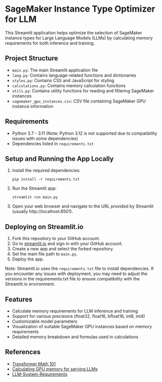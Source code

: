# SageMaker Instance Type Optimizer for LLM

This Streamlit application helps optimize the selection of SageMaker instance types for Large Language Models (LLMs) by calculating memory requirements for both inference and training.

## Project Structure

- `main.py`: The main Streamlit application file
- `lang.py`: Contains language-related functions and dictionaries
- `styles.py`: Contains CSS and JavaScript for styling
- `calculations.py`: Contains memory calculation functions
- `utils.py`: Contains utility functions for reading and filtering SageMaker instances
- `sagemaker_gpu_instances.csv`: CSV file containing SageMaker GPU instance information

## Requirements

- Python 3.7 - 3.11 (Note: Python 3.12 is not supported due to compatibility issues with some dependencies)
- Dependencies listed in `requirements.txt`

## Setup and Running the App Locally

1. Install the required dependencies:
   ```
   pip install -r requirements.txt
   ```

2. Run the Streamlit app:
   ```
   streamlit run main.py
   ```

3. Open your web browser and navigate to the URL provided by Streamlit (usually http://localhost:8501).

## Deploying on Streamlit.io

1. Fork this repository to your GitHub account.
2. Go to [streamlit.io](https://streamlit.io/) and sign in with your GitHub account.
3. Create a new app and select the forked repository.
4. Set the main file path to `main.py`.
5. Deploy the app.

Note: Streamlit.io uses the `requirements.txt` file to install dependencies. If you encounter any issues with deployment, you may need to adjust the versions in the requirements.txt file to ensure compatibility with the Streamlit.io environment.

## Features

- Calculate memory requirements for LLM inference and training
- Support for various precisions (float32, float16, bfloat16, int8, int4)
- Customizable model parameters
- Visualization of suitable SageMaker GPU instances based on memory requirements
- Detailed memory breakdown and formulas used in calculations

## References

- [Transformer Math 101](https://blog.eleuther.ai/transformer-math/)
- [Calculating GPU memory for serving LLMs](https://www.substratus.ai/blog/calculating-gpu-memory-for-llm)
- [LLM-System-Requirements](https://github.com/manuelescobar-dev/LLM-System-Requirements)
